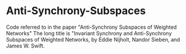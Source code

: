 # Anti-Synchrony-Subspaces
Code referred to in the paper "Anti-Synchrony Subspaces of Weighted Networks"
The long title is "Invariant Synchrony and Anti-Synchrony Subspaces of Weighted Networks, by Eddie Nijholt, Nandor Sieben, and James W. Swift.
